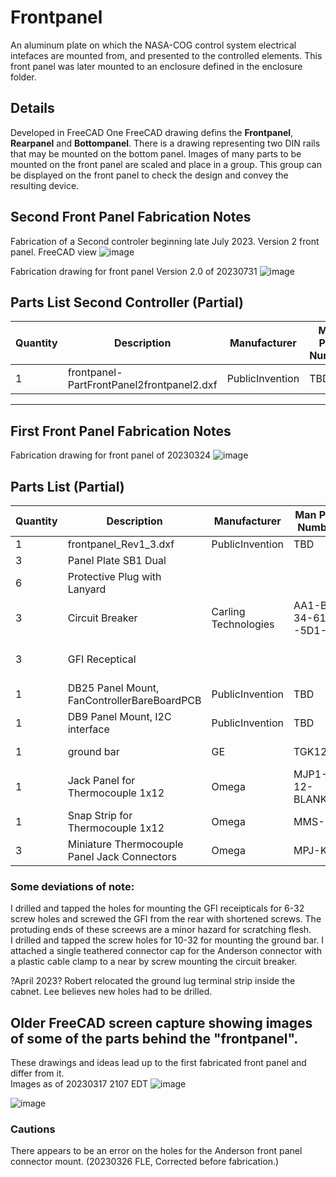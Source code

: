 # Frontpanel
An aluminum plate on which the NASA-COG control system electrical intefaces are mounted from, and presented to the controlled elements.
This front panel was later mounted to an enclosure defined in the enclosure folder.

## Details
Developed in FreeCAD
One FreeCAD drawing defins the **Frontpanel**, **Rearpanel** and **Bottompanel**. There is a drawing representing two DIN rails that may be mounted on the bottom panel.
Images of many parts to be mounted on the front panel are scaled and place in a group. This group can be displayed on the front panel to check the design and convey the resulting device.

## Second Front Panel Fabrication Notes
Fabrication of a Second controler beginning late July 2023.
Version 2 front panel.
FreeCAD view
![image](https://github.com/PubInv/NASA-COG/assets/5836181/7522e47c-4c33-4b8d-baaa-24e2e520af05)

Fabrication drawing for front panel Version 2.0 of 20230731
![image](https://github.com/PubInv/NASA-COG/assets/5836181/cd941df2-c7e7-4148-91a4-fc3577e9da8c)

## Parts List Second Controller (Partial)
| Quantity 	| Description                                 	| Manufacturer         	| Man Part Number      	| Distributor    	| Distributor Part Number 	| Drawing                                                                           	| Cost Each 	|
|----------	|---------------------------------------------	|----------------------	|----------------------	|----------------	|-------------------------	|-----------------------------------------------------------------------------------	|-----------	|
| 1        	| frontpanel-PartFrontPanel2frontpanel2.dxf                      	| PublicInvention      	| TBD                  	| NA             	| NA                      	| [frontpanel-PartFrontPanel2frontpanel2.dxf](frontpanel-PartFrontPanel2frontpanel2.dxf)                                    	|           	|

<hr> 

## First Front Panel Fabrication Notes
Fabrication drawing for front panel of 20230324
![image](https://user-images.githubusercontent.com/5836181/227780360-d3cf2ff4-516a-4927-8b98-6c12407d786e.png)

## Parts List (Partial)

| Quantity 	| Description                                 	| Manufacturer         	| Man Part Number      	| Distributor    	| Distributor Part Number 	| Drawing                                                                           	| Cost Each 	|
|----------	|---------------------------------------------	|----------------------	|----------------------	|----------------	|-------------------------	|-----------------------------------------------------------------------------------	|-----------	|
| 1  | frontpanel_Rev1_3.dxf                       	| PublicInvention      	| TBD                  	| NA             	| NA                      	| [frontpanel_Rev1_3.dxf](frontpanel_Rev1_3.dxf)                                    	|           	|
| 3  | Panel Plate SB1 Dual                        	|                      	|                      	| Powerwerx      	| PanelPlateSBDual        	| [SB1 Drawing](Parts/Mech/PanelplateSB1-SB1DuaulDimensions.pdf)                    	| 14.99     	|
| 6  | Protective Plug with Lanyard                	|                      	|                      	| Powerwerx      	| PLUG-SB50               	| https://powerwerx.com/rigid-plug-cap-lanyard-sb50                                 	| 4.49      	|
| 3  | Circuit Breaker                             	| Carling Technologies 	| AA1-B0-34-615 -5D1-C 	| Granger        	| 10C591                  	| [Breaker Drawing](Parts/Mech/Breaker_10C588_1.pdf)                                	| 14.77     	|
| 3  | GFI Receptical                              	|                      	|                      	| Harbor Freight 	| 57958                   	| https://www.harborfreight.com/15-amp-125v-self-test-gfci-duplex-outlet-57958.html 	| 9.99      	|
| 1  | DB25 Panel Mount, FanControllerBareBoardPCB 	| PublicInvention      	| TBD                  	|                	|                         	| [FanControllerBareBoardPCB.jpg](../develop/elec/FanControllerBareBoardPCB.jpg)    	|         	|
| 1  | DB9 Panel Mount, I2C interface              	| PublicInvention      	| TBD                  	|                	|                         	|                                                                                   	|           	|
| 1  | ground bar         	| GE      	| TGK12CP                 	| Lowes            	| 105748            	| https://www.lowes.com/pd/GE-1-in-Ground-Bar-Kit/1001535  	| $8.98          	|
| 1 	| Jack Panel for Thermocouple 1x12	| Omega        	| MJP1-12-BLANK    	| Omega          	| MJP1-12-BLANK           	| [Jack Panel Drawing](Parts/Mech/mpj-j-f-thermocouple/JackPanel_MJP.pdf)           	| $26.76     	|
| 1 	| Snap Strip for Thermocouple  1x12 	| Omega      	| MMS-12           	| Omega          	| MSS-12                  	| [SnapStrip Drawing](Parts/Mech/MSS_Series.pdf)                                    	| 12.34     	|
| 3 	| Miniature Thermocouple Panel Jack Connectors| Omega | MPJ-K-F       	| Omega          	|MPJ-K-F                 	| [SnapStrip Drawing](Parts/Mech/MSS_Series.pdf)                                    	| $4.26     	|

 
### Some deviations of note:
I drilled and tapped the holes for mounting the GFI receipticals for 6-32 screw holes and screwed the GFI from the rear with shortened screws. The protuding ends of these screews are a minor hazard for scratching flesh.  
I drilled and tapped the screw holes for 10-32 for mounting the ground bar.
I attached a single teathered connector cap for the Anderson connector with a plastic cable clamp to a near by screw mounting the circuit breaker.  

?April 2023? Robert relocated the ground lug terminal strip inside the cabnet. Lee believes new holes had to be drilled.


## Older FreeCAD screen capture showing images of some of the parts behind the "frontpanel".  
These drawings and ideas lead up to the first fabricated front panel and differ from it.  
Images as of 20230317 2107 EDT
![image](https://user-images.githubusercontent.com/5836181/226075127-7c79f942-2521-413f-bfcd-91fe90a91342.png)

![image](https://user-images.githubusercontent.com/5836181/226075222-e37ff3af-f157-4126-a986-e7874fa46707.png)

### Cautions
There appears to be an error on the holes for the Anderson front panel connector mount. (20230326 FLE, Corrected before fabrication.)


